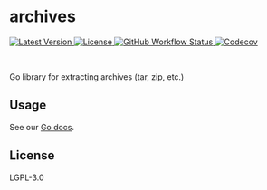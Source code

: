 # archives

<a href="https://github.com/jaredallard/cmdexec/releases">
	<img alt="Latest Version" src="https://img.shields.io/github/v/release/jaredallard/cmdexec?style=for-the-badge">
</a>
<a href="https://github.com/jaredallard/archives/blob/main/LICENSE">
	<img alt="License" src="https://img.shields.io/github/license/jaredallard/archives?style=for-the-badge">
</a>
<a href="https://github.com/jaredallard/archives/actions/workflows/tests.yaml">
	<img alt="GitHub Workflow Status" src="https://img.shields.io/github/actions/workflow/status/jaredallard/archives/tests.yaml?style=for-the-badge">
</a>
<a href="https://app.codecov.io/gh/jaredallard/archives">
	<img alt="Codecov" src="https://img.shields.io/codecov/c/github/jaredallard/archives?style=for-the-badge">
</a>

&nbsp;

Go library for extracting archives (tar, zip, etc.)

## Usage

See our [Go docs](https://pkg.go.dev/github.com/jaredallard/archives).

## License

LGPL-3.0

